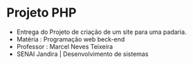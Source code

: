 # Projeto PHP
- Entrega do Projeto de criação de um site para uma padaria.
- Matéria : Programação web beck-end
- Professor : Marcel Neves Teixeira
- SENAI Jandira | Desenvolvimento de sistemas
